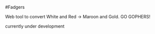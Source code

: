 #Fadgers

Web tool to convert White and Red -> Maroon and Gold.  GO GOPHERS!

currently under development

